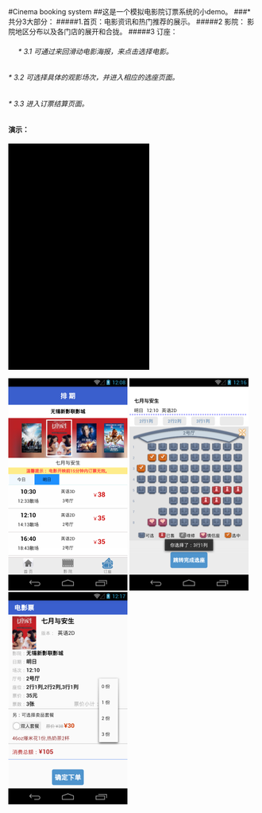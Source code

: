 #Cinema booking system
##这是一个模拟电影院订票系统的小demo。
###* 共分3大部分：
#####1.首页：电影资讯和热门推荐的展示。
#####2 影院： 影院地区分布以及各门店的展开和合拢。
#####3 订座：
######      * 3.1 可通过来回滑动电影海报，来点击选择电影。
######      * 3.2 可选择具体的观影场次，并进入相应的选座页面。
######      * 3.3 进入订票结算页面。
      
#### 演示：
![image](https://github.com/sallyQin/Theatre/raw/master/app/src/main/res/drawable/bookingshow1.gif) 

![image](https://github.com/sallyQin/Theatre/raw/master/app/src/main/res/drawable/readme_2.png) 
![image](https://github.com/sallyQin/Theatre/raw/master/app/src/main/res/drawable/readme_3.png) 
![image](https://github.com/sallyQin/Theatre/raw/master/app/src/main/res/drawable/readme_4.png) 

